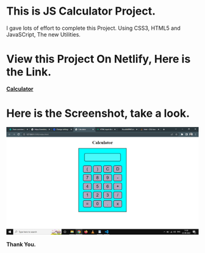 # This is JS Calculator Project.

I gave lots of effort to complete this Project. Using CSS3, HTML5 and JavaSCript, The new Utilities.

# View this Project On Netlify, Here is the Link.

**[Calculator](https://klculator.netlify.app/)**

# Here is the Screenshot, take a look.

![Project-11](overview.png)

**Thank You.**
